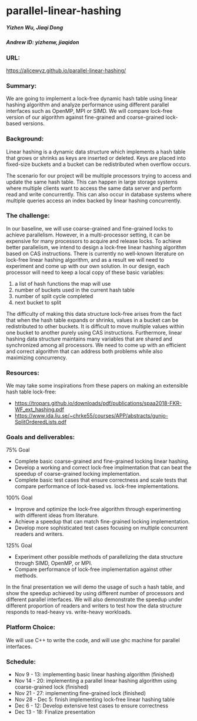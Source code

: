 # parallel-linear-hashing
##### Yizhen Wu, Jiaqi Dong     
##### Andrew ID: yizhenw, jiaqidon

### URL: 
https://alicewyz.github.io/parallel-linear-hashing/

### Summary: 
We are going to implement a lock-free dynamic hash table using linear hashing algorithm and analyze performance using different parallel interfaces such as OpenMP, MPI or SIMD. We will compare lock-free version of our algorithm against fine-grained and coarse-grained lock-based versions.

### Background:
Linear hashing is a dynamic data structure which implements a hash table that grows or shrinks as keys are inserted or deleted. Keys are placed into fixed-size buckets and a bucket can be redistributed when overflow occurs.

The scenario for our project will be multiple processors trying to access and update the same hash table. This can happen in large storage systems where multiple clients want to access the same data server and perform read and write concurrently. This can also occur in database systems where multiple queries access an index backed by linear hashing concurrently.

### The challenge:
  In our baseline, we will use coarse-grained and fine-grained locks to achieve parallelism. However, in a multi-processor setting, it can be expensive for many processors to acquire and release locks. To achieve better parallelism, we intend to design a lock-free linear hashing algorithm based on CAS instructions. There is currently no well-known literature on lock-free linear hashing algorithm, and as a result we will need to experiment and come up with our own solution. In our design, each processor will need to keep a local copy of these basic variables:
  1. a list of hash functions the map will use
  2. number of buckets used in the current hash table
  3. number of split cycle completed
  4. next bucket to split

The difficulty of making this data structure lock-free arises from the fact that when the hash table expands or shrinks, values in a bucket can be redistributed to other buckets. It is difficult to move multiple values within one bucket to another purely using CAS instructions. Furthermore, linear hashing data structure maintains many variables that are shared and synchronized among all processors. We need to come up with an efficient and correct algorithm that can address both problems while also maximizing concurrency.

### Resources:
We may take some inspirations from these papers on making an extensible hash table lock-free:
- https://tropars.github.io/downloads/pdf/publications/spaa2018-FKR-WF_ext_hashing.pdf
- https://www.ida.liu.se/~chrke55/courses/APP/abstracts/gunjo-SplitOrderedLists.pdf

### Goals and deliverables:
75% Goal
- Complete basic coarse-grained and fine-grained locking linear hashing.
- Develop a working and correct lock-free implmentation that can beat the speedup of coarse-grained locking implementation.
- Complete basic test cases that ensure correctness and scale tests that compare performance of lock-based vs. lock-free implementations.

100% Goal
- Improve and optimize the lock-free algorithm through experimenting with different ideas from literature.
- Achieve a speedup that can match fine-grained locking implementation. 
- Develop more sophisticated test cases focusing on multiple concurrent readers and writers.

125% Goal
- Experiment other possible methods of parallelizing the data structure through SIMD, OpenMP, or MPI.
- Compare performance of lock-free implementation against other methods.

In the final presentation we will demo the usage of such a hash table, and show the speedup achieved by using different number of processors and different parallel interfaces. We will also demonstrate the speedup under different proportion of readers and writers to test how the data structure responds to read-heavy vs. write-heavy workloads.

### Platform Choice:
We will use C++ to write the code, and will use ghc machine for parallel interfaces.

### Schedule:
- Nov 9 - 13: implementing basic linear hashing algorithm (finished)
- Nov 14 - 20: implementing a parallel linear hashing algorithm using coarse-grained lock (finished)
- Nov 21 - 27: implementing fine-grained lock (finished)
- Nov 28 - Dec 5: finish implementing lock-free linear hashing table
- Dec 6 - 12: Develop extensive test cases to ensure correctness
- Dec 13 - 18: Finalize presentation
